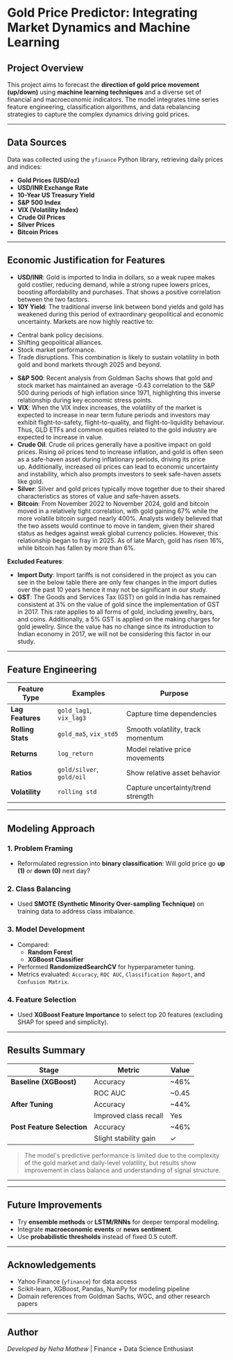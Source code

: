 # Gold Price Predictor: Integrating Market Dynamics and Machine Learning

##  Project Overview
This project aims to forecast the **direction of gold price movement (up/down)** using **machine learning techniques** and a diverse set of financial and macroeconomic indicators. The model integrates time series feature engineering, classification algorithms, and data rebalancing strategies to capture the complex dynamics driving gold prices.

---

##  Data Sources
Data was collected using the `yfinance` Python library, retrieving daily prices and indices:

- **Gold Prices (USD/oz)**
- **USD/INR Exchange Rate**
- **10-Year US Treasury Yield**
- **S&P 500 Index**
- **VIX (Volatility Index)**
- **Crude Oil Prices**
- **Silver Prices**
- **Bitcoin Prices**

---

##  Economic Justification for Features

- **USD/INR**: Gold is imported to India in dollars, so a weak rupee makes gold costlier, reducing demand, while a strong rupee lowers prices, boosting affordability and purchases. That shows a positive correlation between the two factors.
- **10Y Yield**: The traditional inverse link between bond yields and gold has weakened during this period of extraordinary geopolitical and economic uncertainty. Markets are now highly reactive to:
* Central bank policy decisions.
* Shifting geopolitical alliances.
* Stock market performance.
* Trade disruptions. This combination is likely to sustain volatility in both gold and bond markets through 2025 and beyond.
- **S&P 500**: Recent analysis from Goldman Sachs shows that gold and stock market has maintained an average -0.43 correlation to the S&P 500 during periods of high inflation since 1971, highlighting this inverse relationship during key economic stress points.
- **VIX**: When the VIX index increases, the volatility of the market is expected to increase in near term future periods and investors may exhibit flight-to-safety, flight-to-quality, and flight-to-liquidity behaviour. Thus, GLD ETFs and common equities related to the gold industry are expected to increase in value.
- **Crude Oil**: Crude oil prices generally have a positive impact on gold prices. Rising oil prices tend to increase inflation, and gold is often seen as a safe-haven asset during inflationary periods, driving its price up. Additionally, increased oil prices can lead to economic uncertainty and instability, which also prompts investors to seek safe-haven assets like gold. 
- **Silver**: Silver and gold prices typically move together due to their shared characteristics as stores of value and safe-haven assets.
- **Bitcoin**: From November 2022 to November 2024, gold and bitcoin moved in a relatively tight correlation, with gold gaining 67% while the more volatile bitcoin surged nearly 400%. Analysts widely believed that the two assets would continue to move in tandem, given their shared status as hedges against weak global currency policies. However, this relationship began to fray in 2025. As of late March, gold has risen 16%, while bitcoin has fallen by more than 6%.


**Excluded Features**:
- **Import Duty**: Import tariffs is not considered in the project as you can see in the below table there are only few changes in the import duties over the past 10 years hence it may not be significant in our study.
- **GST**: The Goods and Services Tax (GST) on gold in India has remained consistent at 3% on the value of gold since the implementation of GST in 2017. This rate applies to all forms of gold, including jewellry, bars, and coins. Additionally, a 5% GST is applied on the making charges for gold jewellry. Since the value has no change since its introduction to Indian economy in 2017, we will not be considering this factor in our study.

---

##  Feature Engineering

| Feature Type     | Examples                  | Purpose |
|------------------|---------------------------|---------|
| **Lag Features** | `gold_lag1`, `vix_lag3`   | Capture time dependencies |
| **Rolling Stats**| `gold_ma5`, `vix_std5`    | Smooth volatility, track momentum |
| **Returns**      | `log_return`              | Model relative price movements |
| **Ratios**       | `gold/silver`, `gold/oil` | Show relative asset behavior |
| **Volatility**   | `rolling std`             | Capture uncertainty/trend strength |

---

## Modeling Approach

### 1. **Problem Framing**
- Reformulated regression into **binary classification**: Will gold price go **up (1)** or **down (0)** next day?

### 2. **Class Balancing**
- Used **SMOTE (Synthetic Minority Over-sampling Technique)** on training data to address class imbalance.

### 3. **Model Development**
- Compared:
  - **Random Forest**
  - **XGBoost Classifier**
- Performed **RandomizedSearchCV** for hyperparameter tuning.
- Metrics evaluated: `Accuracy`, `ROC AUC`, `Classification Report`, and `Confusion Matrix`.

### 4. **Feature Selection**
- Used **XGBoost Feature Importance** to select top 20 features (excluding SHAP for speed and simplicity).

---

##  Results Summary

| Stage                        | Metric                | Value |
|-----------------------------|------------------------|-------|
| **Baseline (XGBoost)**      | Accuracy               | ~46%  |
|                             | ROC AUC                | ~0.45 |
| **After Tuning**            | Accuracy               | ~44%  |
|                             | Improved class recall  | Yes   |
| **Post Feature Selection**  | Accuracy               | ~46%  |
|                             | Slight stability gain  | ✓     |

>  The model's predictive performance is limited due to the complexity of the gold market and daily-level volatility, but results show improvement in class balance and understanding of signal structure.

---


---

## Future Improvements
- Try **ensemble methods** or **LSTM/RNNs** for deeper temporal modeling.
- Integrate **macroeconomic events** or **news sentiment**.
- Use **probabilistic thresholds** instead of fixed 0.5 cutoff.

---

## Acknowledgements
- Yahoo Finance (`yfinance`) for data access
- Scikit-learn, XGBoost, Pandas, NumPy for modeling pipeline
- Domain references from Goldman Sachs, WGC, and other research papers

---

##  Author
*Developed by Neha Mathew*  | Finance + Data Science Enthusiast

